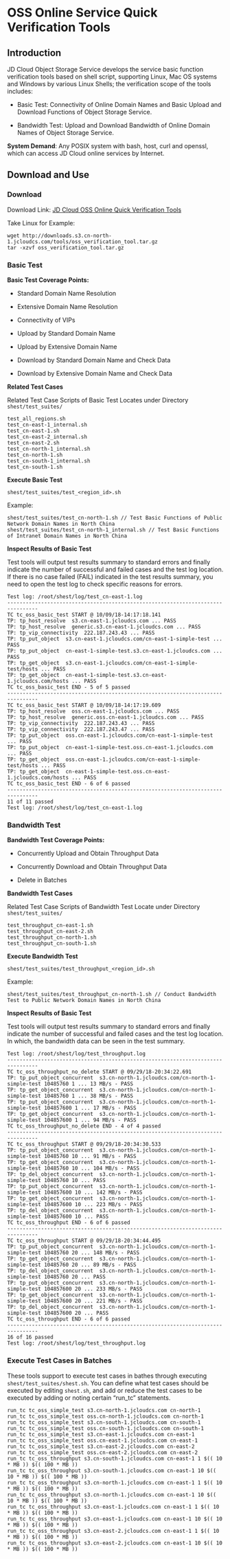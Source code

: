 # OSS Online Service Quick Verification Tools

## Introduction
JD Cloud Object Storage Service develops the service basic function verification tools based on shell script, supporting Linux, Mac OS systems and Windows by various Linux Shells; the verification scope of the tools includes:

- Basic Test: Connectivity of Online Domain Names and Basic Upload and Download Functions of Object Storage Service.

- Bandwidth Test: Upload and Download Bandwidth of Online Domain Names of Object Storage Service.

**System Demand**: Any POSIX system with bash, host, curl and openssl, which can access JD Cloud online services by Internet.

## Download and Use

### Download
Download Link: [JD Cloud OSS Online Quick Verification Tools](http://downloads.s3.cn-north-1.jcloudcs.com/tools/oss_verification_tool.tar.gz)

Take Linux for Example:

```
wget http://downloads.s3.cn-north-1.jcloudcs.com/tools/oss_verification_tool.tar.gz
tar -xzvf oss_verification_tool.tar.gz
```

### Basic Test

**Basic Test Coverage Points:**

- Standard Domain Name Resolution

- Extensive Domain Name Resolution

- Connectivity of VIPs

- Upload by Standard Domain Name

- Upload by Extensive Domain Name

- Download by Standard Domain Name and Check Data

- Download by Extensive Domain Name and Check Data

**Related Test Cases**

Related Test Case Scripts of Basic Test Locates under Directory `shest/test_suites/`
```
test_all_regions.sh
test_cn-east-1_internal.sh
test_cn-east-1.sh
test_cn-east-2_internal.sh
test_cn-east-2.sh
test_cn-north-1_internal.sh
test_cn-north-1.sh
test_cn-south-1_internal.sh
test_cn-south-1.sh
```

**Execute Basic Test** 

```
shest/test_suites/test_<region_id>.sh
```
Example:
```
shest/test_suites/test_cn-north-1.sh // Test Basic Functions of Public Network Domain Names in North China
shest/test_suites/test_cn-north-1_internal.sh // Test Basic Functions of Intranet Domain Names in North China
```

**Inspect Results of Basic Test**

Test tools will output test results summary to standard errors and finally indicate the number of successful and failed cases and the test log location. If there is no case failed (FAIL) indicated in the test results summary, you need to open the test log to check specific reasons for errors.
```
Test log: /root/shest/log/test_cn-east-1.log
--------------------------------------------------------------------------------
TC tc_oss_basic_test START @ 10/09/18-14:17:18.141
TP: tp_host_resolve  s3.cn-east-1.jcloudcs.com ... PASS
TP: tp_host_resolve  generic.s3.cn-east-1.jcloudcs.com ... PASS
TP: tp_vip_connectivity  222.187.243.43 ... PASS
TP: tp_put_object  s3.cn-east-1.jcloudcs.com/cn-east-1-simple-test ... PASS
TP: tp_put_object  cn-east-1-simple-test.s3.cn-east-1.jcloudcs.com ... PASS
TP: tp_get_object  s3.cn-east-1.jcloudcs.com/cn-east-1-simple-test/hosts ... PASS
TP: tp_get_object  cn-east-1-simple-test.s3.cn-east-1.jcloudcs.com/hosts ... PASS
TC tc_oss_basic_test END - 5 of 5 passed
--------------------------------------------------------------------------------
TC tc_oss_basic_test START @ 10/09/18-14:17:19.609
TP: tp_host_resolve  oss.cn-east-1.jcloudcs.com ... PASS
TP: tp_host_resolve  generic.oss.cn-east-1.jcloudcs.com ... PASS
TP: tp_vip_connectivity  222.187.243.43 ... PASS
TP: tp_vip_connectivity  222.187.243.47 ... PASS
TP: tp_put_object  oss.cn-east-1.jcloudcs.com/cn-east-1-simple-test ... PASS
TP: tp_put_object  cn-east-1-simple-test.oss.cn-east-1.jcloudcs.com ... PASS
TP: tp_get_object  oss.cn-east-1.jcloudcs.com/cn-east-1-simple-test/hosts ... PASS
TP: tp_get_object  cn-east-1-simple-test.oss.cn-east-1.jcloudcs.com/hosts ... PASS
TC tc_oss_basic_test END - 6 of 6 passed
--------------------------------------------------------------------------------
11 of 11 passed
Test log: /root/shest/log/test_cn-east-1.log
```

### Bandwidth Test

**Bandwidth Test Coverage Points:**

- Concurrently Upload and Obtain Throughput Data

- Concurrently Download and Obtain Throughput Data

- Delete in Batches

**Bandwidth Test Cases**

Related Test Case Scripts of Bandwidth Test Locate under Directory `shest/test_suites/`

```
test_throughput_cn-east-1.sh
test_throughput_cn-east-2.sh
test_throughput_cn-north-1.sh
test_throughput_cn-south-1.sh
```

**Execute Bandwidth Test**

```
shest/test_suites/test_throughput_<region_id>.sh
```

Example:

```
shest/test_suites/test_throughput_cn-north-1.sh // Conduct Bandwidth Test to Public Network Domain Names in North China
```

**Inspect Results of Basic Test**

Test tools will output test results summary to standard errors and finally indicate the number of successful and failed cases and the test log location. In which, the bandwidth data can be seen in the test summary.
```
Test log: /root/shest/log/test_throughput.log
--------------------------------------------------------------------------------
TC tc_oss_throughput_no_delete START @ 09/29/18-20:34:22.691
TP: tp_put_object_concurrent  s3.cn-north-1.jcloudcs.com/cn-north-1-simple-test 10485760 1 ... 13 MB/s - PASS
TP: tp_get_object_concurrent  s3.cn-north-1.jcloudcs.com/cn-north-1-simple-test 10485760 1 ... 38 MB/s - PASS
TP: tp_put_object_concurrent  s3.cn-north-1.jcloudcs.com/cn-north-1-simple-test 104857600 1 ... 17 MB/s - PASS
TP: tp_get_object_concurrent  s3.cn-north-1.jcloudcs.com/cn-north-1-simple-test 104857600 1 ... 94 MB/s - PASS
TC tc_oss_throughput_no_delete END - 4 of 4 passed
--------------------------------------------------------------------------------
TC tc_oss_throughput START @ 09/29/18-20:34:30.533
TP: tp_put_object_concurrent  s3.cn-north-1.jcloudcs.com/cn-north-1-simple-test 10485760 10 ... 91 MB/s - PASS
TP: tp_get_object_concurrent  s3.cn-north-1.jcloudcs.com/cn-north-1-simple-test 10485760 10 ... 104 MB/s - PASS
TP: tp_del_object_concurrent  s3.cn-north-1.jcloudcs.com/cn-north-1-simple-test 10485760 10 ... PASS
TP: tp_put_object_concurrent  s3.cn-north-1.jcloudcs.com/cn-north-1-simple-test 104857600 10 ... 142 MB/s - PASS
TP: tp_get_object_concurrent  s3.cn-north-1.jcloudcs.com/cn-north-1-simple-test 104857600 10 ... 223 MB/s - PASS
TP: tp_del_object_concurrent  s3.cn-north-1.jcloudcs.com/cn-north-1-simple-test 104857600 10 ... PASS
TC tc_oss_throughput END - 6 of 6 passed
--------------------------------------------------------------------------------
TC tc_oss_throughput START @ 09/29/18-20:34:44.495
TP: tp_put_object_concurrent  s3.cn-north-1.jcloudcs.com/cn-north-1-simple-test 10485760 20 ... 148 MB/s - PASS
TP: tp_get_object_concurrent  s3.cn-north-1.jcloudcs.com/cn-north-1-simple-test 10485760 20 ... 89 MB/s - PASS
TP: tp_del_object_concurrent  s3.cn-north-1.jcloudcs.com/cn-north-1-simple-test 10485760 20 ... PASS
TP: tp_put_object_concurrent  s3.cn-north-1.jcloudcs.com/cn-north-1-simple-test 104857600 20 ... 233 MB/s - PASS
TP: tp_get_object_concurrent  s3.cn-north-1.jcloudcs.com/cn-north-1-simple-test 104857600 20 ... 221 MB/s - PASS
TP: tp_del_object_concurrent  s3.cn-north-1.jcloudcs.com/cn-north-1-simple-test 104857600 20 ... PASS
TC tc_oss_throughput END - 6 of 6 passed
--------------------------------------------------------------------------------
16 of 16 passed
Test log: /root/shest/log/test_throughput.log
```

### Execute Test Cases in Batches

These tools support to execute test cases in bathes through executing `shest/test_suites/shest.sh`. You can define what test cases should be executed by editing `shest.sh`, and add or reduce the test cases to be executed by adding or noting certain “run_tc” statements.

```
run_tc tc_oss_simple_test s3.cn-north-1.jcloudcs.com cn-north-1
run_tc tc_oss_simple_test oss.cn-north-1.jcloudcs.com cn-north-1
run_tc tc_oss_simple_test s3.cn-south-1.jcloudcs.com cn-south-1
run_tc tc_oss_simple_test oss.cn-south-1.jcloudcs.com cn-south-1
run_tc tc_oss_simple_test s3.cn-east-1.jcloudcs.com cn-east-1
run_tc tc_oss_simple_test oss.cn-east-1.jcloudcs.com cn-east-1
run_tc tc_oss_simple_test s3.cn-east-2.jcloudcs.com cn-east-2
run_tc tc_oss_simple_test oss.cn-east-2.jcloudcs.com cn-east-2
run_tc tc_oss_throughput s3.cn-south-1.jcloudcs.com cn-east-1 1 $(( 10 * MB )) $(( 100 * MB ))
run_tc tc_oss_throughput s3.cn-south-1.jcloudcs.com cn-east-1 10 $(( 10 * MB )) $(( 100 * MB ))
run_tc tc_oss_throughput s3.cn-north-1.jcloudcs.com cn-east-1 1 $(( 10 * MB )) $(( 100 * MB ))
run_tc tc_oss_throughput s3.cn-north-1.jcloudcs.com cn-east-1 10 $(( 10 * MB )) $(( 100 * MB ))
run_tc tc_oss_throughput s3.cn-east-1.jcloudcs.com cn-east-1 1 $(( 10 * MB )) $(( 100 * MB ))
run_tc tc_oss_throughput s3.cn-east-1.jcloudcs.com cn-east-1 10 $(( 10 * MB )) $(( 100 * MB ))
run_tc tc_oss_throughput s3.cn-east-2.jcloudcs.com cn-east-1 1 $(( 10 * MB )) $(( 100 * MB ))
run_tc tc_oss_throughput s3.cn-east-2.jcloudcs.com cn-east-1 10 $(( 10 * MB )) $(( 100 * MB ))
```
